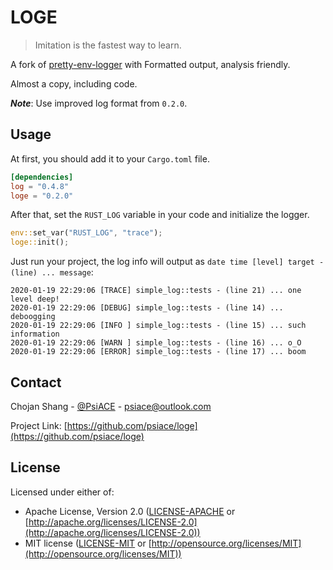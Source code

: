 # LOGE

> Imitation is the fastest way to learn.

A fork of [pretty-env-logger](https://github.com/seanmonstar/pretty-env-logger) with Formatted output, analysis friendly.

Almost a copy, including code.

_**Note**_: Use improved log format from `0.2.0`.

## Usage

At first, you should add it to your `Cargo.toml` file.

```toml
[dependencies]
log = "0.4.8"
loge = "0.2.0"
```

After that, set the `RUST_LOG` variable in your code and initialize the logger.

```rust
env::set_var("RUST_LOG", "trace");
loge::init();
```

Just run your project, the log info will output as `date time [level] target - (line) ... message`:

```log
2020-01-19 22:29:06 [TRACE] simple_log::tests - (line 21) ... one level deep!
2020-01-19 22:29:06 [DEBUG] simple_log::tests - (line 14) ... deboogging
2020-01-19 22:29:06 [INFO ] simple_log::tests - (line 15) ... such information
2020-01-19 22:29:06 [WARN ] simple_log::tests - (line 16) ... o_O
2020-01-19 22:29:06 [ERROR] simple_log::tests - (line 17) ... boom
```

## Contact

Chojan Shang - [@PsiACE](https://github.com/psiace) - <psiace@outlook.com>

Project Link: [https://github.com/psiace/loge](https://github.com/psiace/loge)

## License

Licensed under either of:

- Apache License, Version 2.0 ([LICENSE-APACHE](./LICENSE-APACHE) or [http://apache.org/licenses/LICENSE-2.0](http://apache.org/licenses/LICENSE-2.0))
- MIT license ([LICENSE-MIT](./LICENSE-MIT) or [http://opensource.org/licenses/MIT](http://opensource.org/licenses/MIT))
